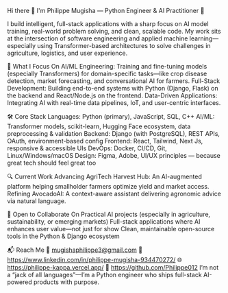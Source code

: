 Hi there 👋 I'm Philippe Mugisha — Python Engineer & AI Practitioner 👑

I build intelligent, full-stack applications with a sharp focus on AI model training, real-world problem solving, and clean, scalable code. My work sits at the intersection of software engineering and applied machine learning—especially using Transformer-based architectures to solve challenges in agriculture, logistics, and user experience.

🧠 What I Focus On
AI/ML Engineering: Training and fine-tuning models (especially Transformers) for domain-specific tasks—like crop disease detection, market forecasting, and conversational AI for farmers.
Full-Stack Development: Building end-to-end systems with Python (Django, Flask) on the backend and React/Node.js on the frontend.
Data-Driven Applications: Integrating AI with real-time data pipelines, IoT, and user-centric interfaces.

🛠️ Core Stack
Languages: Python (primary), JavaScript, SQL, C++
AI/ML: Transformer models, scikit-learn, Hugging Face ecosystem, data preprocessing & validation
Backend: Django (with PostgreSQL), REST APIs, OAuth, environment-based config
Frontend: React, Tailwind, Next Js, responsive & accessible UIs
DevOps: Docker, CI/CD, Git, Linux/Windows/macOS
Design: Figma, Adobe, UI/UX principles — because great tech should feel great too

🔍 Current Work
Advancing AgriTech Harvest Hub: An AI-augmented platform helping smallholder farmers optimize yield and market access.
Refining AvocadoAI: A context-aware assistant delivering agronomic advice via natural language.

🌱 Open to Collaborate On
Practical AI projects (especially in agriculture, sustainability, or emerging markets)
Full-stack applications where AI enhances user value—not just for show
Clean, maintainable open-source tools in the Python & Django ecosystem


📬 Reach Me
📧 mugishaphilippe3@gmail.com
💼 https://www.linkedin.com/in/philippe-mugisha-934470272/
🌐 https://philippe-kappa.vercel.app/
🐙 https://github.com/Philippe012
I’m not a “jack of all languages”—I’m a Python engineer who ships full-stack AI-powered products with purpose. 
